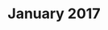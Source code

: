 ---
title: January 2017
showTitle: true
showOnHomepage: false
image: /img/drawings/roses.jpg
materials: paint
description:
---
